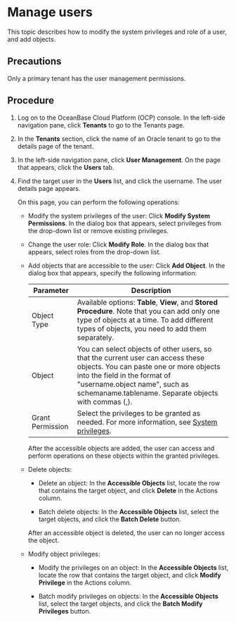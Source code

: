 # Manage users

This topic describes how to modify the system privileges and role of a user, and add objects.

## Precautions

Only a primary tenant has the user management permissions.

## Procedure

1. Log on to the OceanBase Cloud Platform (OCP) console. In the left-side navigation pane, click **Tenants** to go to the Tenants page.

2. In the **Tenants** section, click the name of an Oracle tenant to go to the details page of the tenant.

3. In the left-side navigation pane, click **User Management**. On the page that appears, click the **Users** tab.

4. Find the target user in the **Users** list, and click the username. The user details page appears.

   On this page, you can perform the following operations:
   * Modify the system privileges of the user: Click **Modify System Permissions**. In the dialog box that appears, select privileges from the drop-down list or remove existing privileges.

   * Change the user role: Click **Modify Role**. In the dialog box that appears, select roles from the drop-down list.

   * Add objects that are accessible to the user: Click **Add Object**. In the dialog box that appears, specify the following information:

      | Parameter | Description |
      |------|---------------------------------------------------------------------------------------------------------------------|
      | Object Type | Available options: **Table**, **View**, and **Stored Procedure**.  Note that you can add only one type of objects at a time. To add different types of objects, you need to add them separately.  |
      | Object | You can select objects of other users, so that the current user can access these objects.  You can paste one or more objects into the field in the format of "username.object name", such as schemaname.tablename. Separate objects with commas (,).  |
      | Grant Permission | Select the privileges to be granted as needed. For more information, see [System privileges](../300.system-privileges-in-a-mysql-tenant.md).  |

      After the accessible objects are added, the user can access and perform operations on these objects within the granted privileges.

   * Delete objects:

      * Delete an object: In the **Accessible Objects** list, locate the row that contains the target object, and click **Delete** in the Actions column.

      * Batch delete objects: In the **Accessible Objects** list, select the target objects, and click the **Batch Delete** button.

      After an accessible object is deleted, the user can no longer access the object.

   * Modify object privileges:

      * Modify the privileges on an object: In the **Accessible Objects** list, locate the row that contains the target object, and click **Modify Privilege** in the Actions column.

      * Batch modify privileges on objects: In the **Accessible Objects** list, select the target objects, and click the **Batch Modify Privileges** button.
